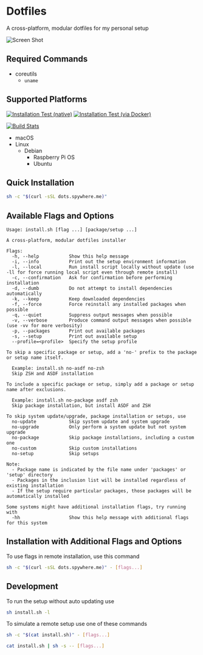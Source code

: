 # Dotfiles

A cross-platform, modular dotfiles for my personal setup

![Screen Shot](https://user-images.githubusercontent.com/1087399/163681933-45116a93-57a3-4a2d-8f34-244362a303f5.png)

## Required Commands

- coreutils
  - `uname`

## Supported Platforms

[![Installation Test (native)](https://github.com/spywhere/dotfiles/actions/workflows/macos-test.yml/badge.svg)](https://github.com/spywhere/dotfiles/actions/workflows/macos-test.yml)
[![Installation Test (via Docker)](https://github.com/spywhere/dotfiles/actions/workflows/os-test.yml/badge.svg)](https://github.com/spywhere/dotfiles/actions/workflows/os-test.yml)

[![Build Stats](https://buildstats.info/github/chart/spywhere/dotfiles?branch=main)](https://github.com/spywhere/dotfiles/actions)

- macOS
- Linux
  - Debian
    - Raspberry Pi OS
    - Ubuntu

## Quick Installation

```sh
sh -c "$(curl -sSL dots.spywhere.me)"
```

## Available Flags and Options
<!--FLAGS:START-->

    Usage: install.sh [flag ...] [package/setup ...] 
     
    A cross-platform, modular dotfiles installer 
     
    Flags: 
      -h, --help           Show this help message
      -i, --info           Print out the setup environment information
      -l, --local          Run install script locally without update (use -ll for force running local script even through remote install)
      -c, --confirmation   Ask for confirmation before performing installation
      -d, --dumb           Do not attempt to install dependencies automatically
      -k, --keep           Keep downloaded dependencies
      -f, --force          Force reinstall any installed packages when possible
      -q, --quiet          Suppress output messages when possible
      -v, --verbose        Produce command output messages when possible (use -vv for more verbosity)
      -p, --packages       Print out available packages
      -s, --setup          Print out available setup
      --profile=<profile>  Specify the setup profile
     
    To skip a specific package or setup, add a 'no-' prefix to the package or setup name itself. 
     
      Example: install.sh no-asdf no-zsh 
      Skip ZSH and ASDF installation 
     
    To include a specific package or setup, simply add a package or setup name after exclusions. 
     
      Example: install.sh no-package asdf zsh 
      Skip package installation, but install ASDF and ZSH 
     
    To skip system update/upgrade, package installation or setups, use 
      no-update            Skip system update and system upgrade
      no-upgrade           Only perform a system update but not system upgrade
      no-package           Skip package installations, including a custom one
      no-custom            Skip custom installations
      no-setup             Skip setups
     
    Note: 
      - Package name is indicated by the file name under 'packages' or 'setup' directory 
      - Packages in the inclusion list will be installed regardless of existing installation 
      - If the setup require particular packages, those packages will be automatically installed 
     
    Some systems might have additional installation flags, try running with 
      -hh                  Show this help message with additional flags for this system

<!--FLAGS:END-->

## Installation with Additional Flags and Options

To use flags in remote installation, use this command

```sh
sh -c "$(curl -sSL dots.spywhere.me)" - [flags...]
```

## Development

To run the setup without auto updating use

```sh
sh install.sh -l
```

To simulate a remote setup use one of these commands

```sh
sh -c "$(cat install.sh)" - [flags...]
```

```sh
cat install.sh | sh -s -- [flags...]
```
